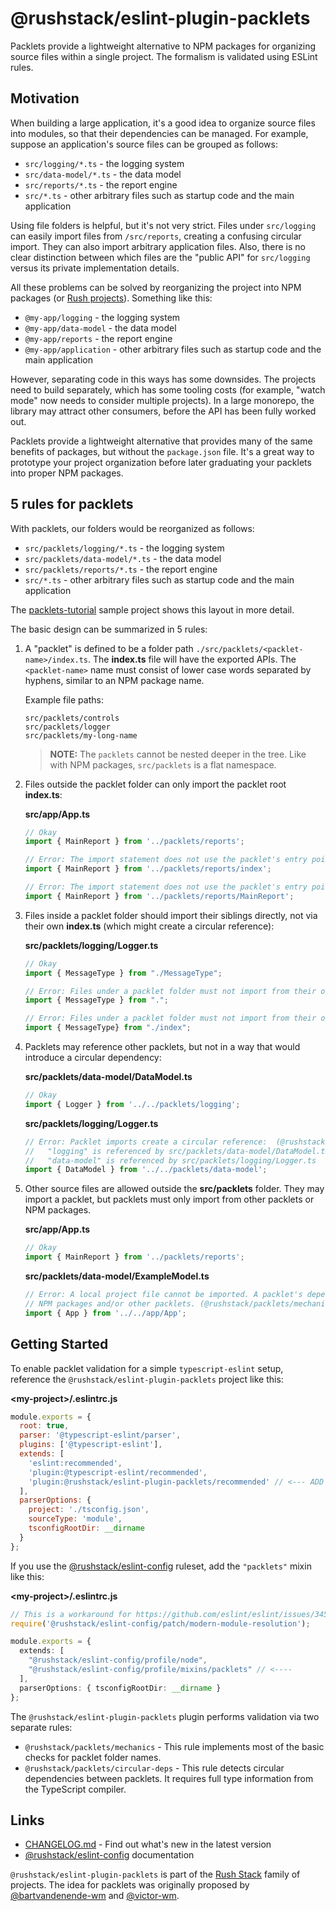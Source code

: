 # @rushstack/eslint-plugin-packlets

Packlets provide a lightweight alternative to NPM packages for organizing source files within a single project.  The formalism is validated using ESLint rules.

## Motivation

When building a large application, it's a good idea to organize source files into modules, so that their dependencies can be managed.  For example, suppose an application's source files can be grouped as follows:

- `src/logging/*.ts` - the logging system
- `src/data-model/*.ts` - the data model
- `src/reports/*.ts` - the report engine
- `src/*.ts` - other arbitrary files such as startup code and the main application

Using file folders is helpful, but it's not very strict. Files under `src/logging` can easily import files from `/src/reports`, creating a confusing circular import.  They can also import arbitrary application files.  Also, there is no clear distinction between which files are the "public API" for `src/logging` versus its private implementation details.

All these problems can be solved by reorganizing the project into NPM packages (or [Rush projects](https://rushjs.io/)).  Something like this:

- `@my-app/logging` - the logging system
- `@my-app/data-model` - the data model
- `@my-app/reports` - the report engine
- `@my-app/application` - other arbitrary files such as startup code and the main application

However, separating code in this ways has some downsides.  The projects need to build separately, which has some tooling costs (for example, "watch mode" now needs to consider multiple projects).  In a large monorepo, the library may attract other consumers, before the API has been fully worked out.

Packlets provide a lightweight alternative that provides many of the same benefits of packages, but without the `package.json` file.  It's a great way to prototype your project organization before later graduating your packlets into proper NPM packages.

## 5 rules for packlets

With packlets, our folders would be reorganized as follows:

- `src/packlets/logging/*.ts` - the logging system
- `src/packlets/data-model/*.ts` - the data model
- `src/packlets/reports/*.ts` - the report engine
- `src/*.ts` - other arbitrary files such as startup code and the main application

The [packlets-tutorial](https://github.com/microsoft/rushstack/tree/master/packlets/tutorials/packlets-tutorial) sample project shows this layout in more detail.

The basic design can be summarized in 5 rules:

1. A "packlet" is defined to be a folder path `./src/packlets/<packlet-name>/index.ts`. The **index.ts** file will have the exported APIs. The `<packlet-name>` name must consist of lower case words separated by hyphens, similar to an NPM package name.

    Example file paths:
    ```
    src/packlets/controls
    src/packlets/logger
    src/packlets/my-long-name
    ```

    > **NOTE:** The `packlets` cannot be nested deeper in the tree. Like with NPM packages, `src/packlets` is a flat namespace.

2. Files outside the packlet folder can only import the packlet root **index.ts**:

    **src/app/App.ts**
    ```ts
    // Okay
    import { MainReport } from '../packlets/reports';

    // Error: The import statement does not use the packlet's entry point (@rushstack/packlets/mechanics)
    import { MainReport } from '../packlets/reports/index';

    // Error: The import statement does not use the packlet's entry point (@rushstack/packlets/mechanics)
    import { MainReport } from '../packlets/reports/MainReport';
    ```

3. Files inside a packlet folder should import their siblings directly, not via their own **index.ts** (which might create a circular reference):

    **src/packlets/logging/Logger.ts**
    ```ts
    // Okay
    import { MessageType } from "./MessageType";

    // Error: Files under a packlet folder must not import from their own index.ts file (@rushstack/packlets/mechanics)
    import { MessageType } from ".";

    // Error: Files under a packlet folder must not import from their own index.ts file (@rushstack/packlets/mechanics)
    import { MessageType} from "./index";
    ```


4. Packlets may reference other packlets, but not in a way that would introduce a circular dependency:

    **src/packlets/data-model/DataModel.ts**
    ```ts
    // Okay
    import { Logger } from '../../packlets/logging';
    ```

    **src/packlets/logging/Logger.ts**
    ```ts
    // Error: Packlet imports create a circular reference:  (@rushstack/packlets/circular-deps)
    //   "logging" is referenced by src/packlets/data-model/DataModel.ts
    //   "data-model" is referenced by src/packlets/logging/Logger.ts
    import { DataModel } from '../../packlets/data-model';
    ```

5. Other source files are allowed outside the **src/packlets** folder. They may import a packlet, but packlets must only import from other packlets or NPM packages.

    **src/app/App.ts**

    ```ts
    // Okay
    import { MainReport } from '../packlets/reports';
    ```

    **src/packlets/data-model/ExampleModel.ts**
    ```ts
    // Error: A local project file cannot be imported. A packlet's dependencies must be
    // NPM packages and/or other packlets. (@rushstack/packlets/mechanics)
    import { App } from '../../app/App';
    ```

## Getting Started

To enable packlet validation for a simple `typescript-eslint` setup, reference the `@rushstack/eslint-plugin-packlets` project like this:

**\<my-project\>/.eslintrc.js**
```js
module.exports = {
  root: true,
  parser: '@typescript-eslint/parser',
  plugins: ['@typescript-eslint'],
  extends: [
    'eslint:recommended',
    'plugin:@typescript-eslint/recommended',
    'plugin:@rushstack/eslint-plugin-packlets/recommended' // <--- ADD THIS
  ],
  parserOptions: {
    project: './tsconfig.json',
    sourceType: 'module',
    tsconfigRootDir: __dirname
  }
};
```

If you use the [@rushstack/eslint-config](https://www.npmjs.com/package/@rushstack/eslint-config) ruleset, add the `"packlets"` mixin like this:

**\<my-project\>/.eslintrc.js**
```ts
// This is a workaround for https://github.com/eslint/eslint/issues/3458
require('@rushstack/eslint-config/patch/modern-module-resolution');

module.exports = {
  extends: [
    "@rushstack/eslint-config/profile/node",
    "@rushstack/eslint-config/profile/mixins/packlets" // <----
  ],
  parserOptions: { tsconfigRootDir: __dirname }
};
```

The `@rushstack/eslint-plugin-packlets` plugin performs validation via two separate rules:

- `@rushstack/packlets/mechanics` - This rule implements most of the basic checks for packlet folder names.
- `@rushstack/packlets/circular-deps` - This rule detects circular dependencies between packlets.  It requires full type information from the TypeScript compiler.


## Links

- [CHANGELOG.md](
  https://github.com/microsoft/rushstack/blob/master/stack/eslint-plugin-packlets/CHANGELOG.md) - Find
  out what's new in the latest version
- [@rushstack/eslint-config](https://www.npmjs.com/package/@rushstack/eslint-config) documentation

`@rushstack/eslint-plugin-packlets` is part of the [Rush Stack](https://rushstack.io/) family of projects.
The idea for packlets was originally proposed by [@bartvandenende-wm](https://github.com/bartvandenende-wm)
and [@victor-wm](https://github.com/victor-wm).
